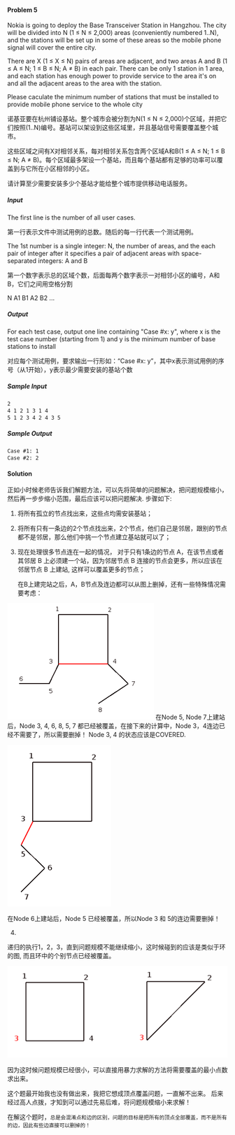 #### Problem 5

Nokia is going to deploy the Base Transceiver Station in Hangzhou. The city will be divided into N (1 ≤ N ≤ 2,000) areas (conveniently numbered 1..N), and the stations will be set up in some of these areas so the mobile phone signal will cover the entire city.

There are X (1 ≤ X ≤ N) pairs of areas are adjacent, and two areas A and B (1 ≤ A ≤ N; 1 ≤ B ≤ N; A ≠ B) in each pair. There can be only 1 station in 1 area, and each station has enough power to provide service to the area it's on and all the adjacent areas to the area with the station.

Please caculate the minimum number of stations that must be installed to provide mobile phone service to the whole city

诺基亚要在杭州铺设基站。整个城市会被分割为N(1 ≤ N ≤ 2,000)个区域，并把它们按照(1..N)编号。基站可以架设到这些区域里，并且基站信号需要覆盖整个城市。

这些区域之间有X对相邻关系，每对相邻关系包含两个区域A和B(1 ≤ A ≤ N; 1 ≤ B ≤ N; A ≠ B)。每个区域最多架设一个基站，而且每个基站都有足够的功率可以覆盖到与它所在小区相邻的小区。

请计算至少需要安装多少个基站才能给整个城市提供移动电话服务。

##### Input

The first line is the number of all user cases.

第一行表示文件中测试用例的总数。随后的每一行代表一个测试用例。

The 1st number is a single integer: N, the number of areas, and the each pair of integer after it specifies a pair of adjacent areas with space-separated integers: A and B

第一个数字表示总的区域个数，后面每两个数字表示一对相邻小区的编号，A和B，它们之间用空格分割

N A1  B1 A2  B2 ...

##### Output

For each test case, output one line containing "Case #x: y", where x is the test case number (starting from 1) and y is the minimum number of base stations to install

对应每个测试用例，要求输出一行形如：“Case #x: y”，其中x表示测试用例的序号（从1开始），y表示最少需要安装的基站个数

##### Sample Input

    2
    4 1 2 1 3 1 4
    5 1 2 3 4 2 4 3 5

##### Sample Output

    Case #1: 1
    Case #2: 2


#### Solution

正如小时候老师告诉我们解题方法，可以先将简单的问题解决，把问题规模缩小，然后再一步步缩小范围，最后应该可以把问题解决. 步骤如下:

1. 将所有孤立的节点找出来，这些点均需安装基站；
2. 将所有只有一条边的2个节点找出来，2个节点，他们自己是邻居，跟别的节点都不是邻居，那么他们中挑一个节点建立基站就可以了；
3. 现在处理很多节点连在一起的情况，
   对于只有1条边的节点 A，在该节点或者其邻居 B 上必须建一个站，因为邻居节点 B 连接的节点会更多，所以应该在邻居节点 B 上建站, 这样可以覆盖更多的节点；

   在B上建完站之后，A，B节点及连边都可以从图上删掉，还有一些特殊情况需要考虑：

![image](../../images/datastructure/q5-link-between-2covered-nodes.png)
在Node 5, Node 7上建站后，Node 3, 4, 6, 8, 5, 7
都已经被覆盖，在接下来的计算中，Node 3，4连边已经不需要了，所以需要删掉！ Node
3, 4 的状态应该是COVERED.

![image](../../images/datastructure/q5-link-to-covered-node.png)

在Node 6上建站后，Node 5 已经被覆盖，所以Node 3 和 5的连边需要删掉！

4.
递归的执行1，2，3，直到问题规模不能继续缩小，这时候碰到的应该是类似于环的图,
而且环中的个别节点已经被覆盖。


![image](../../images/datastructure/q5-loop.png)

因为这时候问题规模已经很小，可以直接用暴力求解的方法将需要覆盖的最小点数求出来。

这个题最开始我也没有做出来，我把它想成顶点覆盖问题，一直解不出来。
后来经过高人点拨，才知到可以通过先易后难，将问题规模缩小来求解！

在解这个题时，`总是会混淆点和边的区别，问题的目标是把所有的顶点全部覆盖，而不是所有的边，因此有些边直接可以删掉的！`


